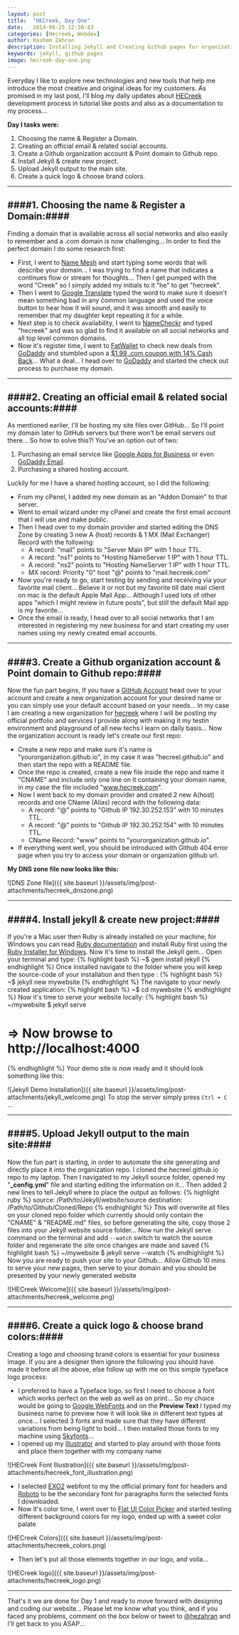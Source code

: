 ```yaml
---
layout: post
title:  "HECreek, Day One"
date:   2014-08-25 12:30:43
categories: [Hecreek, Webdev]
author: Hashem Zahran
description: Installing Jekyll and Creating Github pages for organization account
keywords: jekyll, github pages
image: hecreek-day-one.png
---
```

Everyday I like to explore new technologies and new tools that help me introduce the most creative and original ideas for my customers. As promised in my last post, I'll blog my daily updates about [HECreek][hecreek] development process in tutorial like posts and also as a documentation to my process... 

**Day I tasks were:**

1. Choosing the name & Register a Domain.
2. Creating an official email & related social accounts.
3. Create a Github organization account & Point domain to Github repo.
4. Install Jekyll & create new project.
5. Upload Jekyll output to the main site.
6. Create a quick logo & choose brand colors.

---

####1. Choosing the name & Register a Domain:####
---
Finding a domain that is available across all social networks and also easily to remember and a .com domain is now challenging... In order to find the perfect domain I do some research first:

- First, I went to [Name Mesh][namemesh] and start typing some words that will describe your domain... I was trying to find a name that indicates a continues flow or stream for thoughts... Then I get pumped with the word "Creek" so I simply added my initials to it "he" to get "hecreek".
- Then I went to [Google Translate][gtranslate] typed the word to make sure it doesn't mean something bad in any common language and used the voice button to hear how it will sound, and it was smooth and easily to remember that my daughter kept repeating it for a while.
- Next step is to check availability, I went to [NameCheckr][namecheckr] and typed "hecreek" and was so glad to find it available on all social networks and all top level common domains.
- Now it's register time, I went to [FatWallet][fatwallet] to check new deals from [GoDaddy][godaddy] and stumbled upon a [$1.99 .com coupon with 14% Cash Back][cashback]... What a deal... I head over to [GoDaddy][godaddy] and started the check out process to purchase my domain.

---

####2. Creating an official email & related social accounts:####
---
As mentioned earlier, I'll be hosting my site files over GitHub... So I'll point my domain later to GitHub servers but there won't be email servers out there... So how to solve this?! You've an option out of two:

1. Purchasing an email service like [Google Apps for Business][gapps] or even [GoDaddy Email][gomail].
2. Purchasing a shared hosting account.

Luckily for me I have a shared hosting account, so I did the following:

- From my cPanel, I added my new domain as an "Addon Domain" to that server.
- Went to email wizard under my cPanel and create the first email account that I will use and make public.
- Then I head over to my domain provider and started editing the DNS Zone by creating 3 new A (host) records & 1 MX (Mail Exchanger) Record with the following:
	* A record: "mail" points to "Server Main IP" with 1 hour TTL.
	* A record: "ns1" points to "Hosting NameServer 1 IP" with 1 hour TTL.
	* A record: "ns2" points to "Hosting NameServer 1 IP" with 1 hour TTL.
	* MX record: Priority "0" host "@" points to "mail.hecreek.com"
- Now you're ready to go, start testing by sending and receiving via your favorite mail client... Believe it or not but my favorite till date mail client on mac is the default Apple Mail App... Although I used lots of other apps "which I might review in future posts", but still the default Mail app is my favorite...
- Once the email is ready, I head over to all social networks that I am interested in registering my new business for and start creating my user names using my newly created email accounts.

---

####3. Create a Github organization account & Point domain to Github repo:####
---
Now the fun part begins, If you have a [GitHub Account][github] head over to your account and create a new organization account for your desired name or you can simply use your default account based on your needs... In my case I am creating a new organization for [hecreek][hecreek] where I will be posting my official portfolio and services I provide along with making it my testin environment and playground of all new techs I learn on daily basis... Now the organization account is ready let's create our first repo:

- Create a new repo and make sure it's name is "yourorganization.github.io", in my case it was "hecreel.github.io" and then start the repo with a README file.
- Once the repo is created, create a new file inside the repo and name it "CNAME" and include only one line on it containing your domain name, in my case the file included "www.hecreek.com".
- Now I went back to my domain provider and created 2 new A(host) records and one CName (Alias) record with the following data:
	* A record: "@" points to "Github IP 192.30.252.153" with 10 minutes TTL.
	* A record: "@" points to "Github IP 192.30.252.154" with 10 minutes TTL.
	* CName Record: "www" points to "yourorganization.github.io".
- If everything went well, you should be introduced with Github 404 error page when you try to access your domain or organization github url.

**My DNS zone file now looks like this:**

![DNS Zone file]({{ site.baseurl }}/assets/img/post-attachments/hecreek_dnszone.png)

---

####4. Install jekyll & create new project:####
---
If you're a Mac user then Ruby is already installed on your machine, for Windows you can read [Ruby documentation][ruby] and install Ruby first using the [Ruby Installer for Windows][rubyinstall]. Now it's time to install the Jekyll gem... Open your terminal and type:
{% highlight bash %}
~$ gem install jekyll
{% endhighlight %}
Once installed navigate to the folder where you will keep the source-code of your installation and then type :
{% highlight bash %}
~$ jekyll new mywebsite
{% endhighlight %}
The navigate to your newly created application:
{% highlight bash %}
~$ cd mywebsite
{% endhighlight %}
Now it's time to serve your website locally:
{% highlight bash %}
~/mywebsite $ jekyll serve
# => Now browse to http://localhost:4000
{% endhighlight %}
Your demo site is now ready and it should look something like this:

![Jekyll Demo Installation]({{ site.baseurl }}/assets/img/post-attachments/jekyll_welcome.png)
To stop the server simply press <code>Ctrl + C</code> ...

---

####5. Upload Jekyll output to the main site:####
---
Now the fun part is starting, in order to automate the site generating and directly place it into the organization repo. I cloned the hecreel.github.io repo to my laptop. Then I navigated to my Jekyll source folder, opened my "<strong>_config.yml</strong>" file and starting editing the information on it... Then added 2 new lines to tell Jekyll where to place the output as follows:
{% highlight ruby %}
source: /Path/to/Jekyll/website/source
destination: /Path/to/Github/Cloned/Repo
{% endhighlight %}
This will overwrite all files on your cloned repo folder which currently should only contain the "CNAME" & "README.md" files, so before generating the site, copy those 2 files into your Jekyll website source folder... Now run the Jekyll serve command on the terminal and add <code>--watch</code> switch to watch the source folder and regenerate the site once changes are made and saved
{% highlight bash %}
~/mywebsite $ jekyll serve --watch
{% endhighlight %}
Now you are ready to push your site to your Github... Allow Github 10 mins to serve your new pages, then serve to your domain and you should be presented by your newly generated website 

![HECreek Welcome]({{ site.baseurl }}/assets/img/post-attachments/hecreek_welcome.png)

---

####6. Create a quick logo & choose brand colors:####
---
Creating a logo and choosing brand colors is essential for your business image. If you are a designer then ignore the following you should have made it before all the above, else follow up with me on this simple typeface logo process:

- I preferred to have a Typeface logo, so first I need to choose a font which works perfect on the web as well as on print... So my choice would be going to [Google WebFonts][gwebfonts] and on the <strong>Preview Text</strong> I typed my business name to preview how it will look like in different text types at once... I selected 3 fonts and made sure that they have different variations from being light to bold... I then installed those fonts to my machine using [Skyfonts][skyfonts]...
- I opened up my [Illustrator][illustrator] and started to play around with those fonts and place them together with my company name

![HECreek Font Illustration]({{ site.baseurl }}/assets/img/post-attachments/hecreek_font_illustration.png)
- I selected [EXO2][exo2] webfont to my the official primary font for headers and [Roboto][roboto] to be the secondary font for paragraphs form the selected fonts I downloaded.
- Now it's color time, I went over to [Flat UI Color Picker][flatuicolor] and started testing different background colors for my logo, ended up with a sweet color palate

![HECreek Colors]({{ site.baseurl }}/assets/img/post-attachments/hecreek_colors.png)
- Then let's put all those elements together in our logo, and voila...

![HECreek logo]({{ site.baseurl }}/assets/img/post-attachments/hecreek_logo.png)

---

That's it we are done for Day 1 and ready to move forward with designing and coding our website... Please let me know what you think, and if you faced any problems, comment on the box below or tweet to [@hezahran][tweet] and I'll get back to you ASAP...


[cashback]: 		http://www.fatwallet.com/GoDaddy-coupons/
[hecreek]: 			http://hecreek.com/
[fatwallet]: 		http://www.fatwallet.com/
[godaddy]: 			http://www.godaddy.com/
[namecheckr]: 	http://www.namecheckr.com/
[namemesh]: 		http://www.namemesh.com/
[gtranslate]: 	http://translate.google.com/
[gapps]: 				http://www.google.com/enterprise/apps/business/
[gomail]: 			https://www.godaddy.com/email/email-hosting.aspx
[github]: 			http://www.github.com/
[ruby]: 				https://www.ruby-lang.org/en/
[rubyinstall]: 	http://rubyinstaller.org
[gwebfonts]: 		http://www.google.com/webfonts
[skyfonts]: 		https://skyfonts.com/
[Illustrator]: 	http://www.adobe.com/mena_en/products/illustrator.html
[exo2]: 				http://www.google.com/fonts/specimen/Exo+2
[roboto]: 			http://www.google.com/fonts/specimen/Roboto
[flatuicolor]: 	http://www.flatuicolorpicker.com
[tweet]: 				http://twitter.com/hezahran